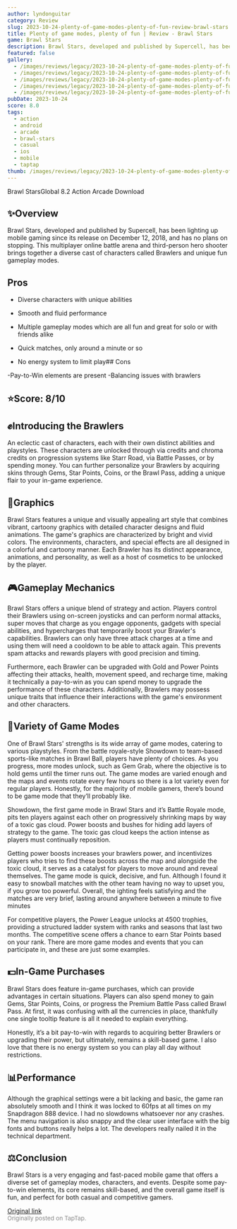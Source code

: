 ```yaml
---
author: lyndonguitar
category: Review
slug: 2023-10-24-plenty-of-game-modes-plenty-of-fun-review-brawl-stars
title: Plenty of game modes, plenty of fun | Review - Brawl Stars
game: Brawl Stars
description: Brawl Stars, developed and published by Supercell, has been lighting up mobile gaming since its release on December 12, 2018, and has no plans on stopping. This multiplayer online battle arena and third-person hero shooter brings together a diverse cast of characters called Brawlers and unique fun gameplay modes.
featured: false
gallery:
  - /images/reviews/legacy/2023-10-24-plenty-of-game-modes-plenty-of-fun--review---brawl-stars-0.avif
  - /images/reviews/legacy/2023-10-24-plenty-of-game-modes-plenty-of-fun--review---brawl-stars-1.avif
  - /images/reviews/legacy/2023-10-24-plenty-of-game-modes-plenty-of-fun--review---brawl-stars-2.avif
  - /images/reviews/legacy/2023-10-24-plenty-of-game-modes-plenty-of-fun--review---brawl-stars-3.avif
  - /images/reviews/legacy/2023-10-24-plenty-of-game-modes-plenty-of-fun--review---brawl-stars-4.avif
pubDate: 2023-10-24
score: 8.0
tags:
  - action
  - android
  - arcade
  - brawl-stars
  - casual
  - ios
  - mobile
  - taptap
thumb: /images/reviews/legacy/2023-10-24-plenty-of-game-modes-plenty-of-fun--review---brawl-stars-0.avif
---
```


Brawl StarsGlobal
8.2
Action
Arcade
Download


## ✨Overview

Brawl Stars, developed and published by Supercell, has been lighting up mobile gaming since its release on December 12, 2018, and has no plans on stopping. This multiplayer online battle arena and third-person hero shooter brings together a diverse cast of characters called Brawlers and unique fun gameplay modes.




## Pros



- Diverse characters with unique abilities

- Smooth and fluid performance

- Multiple gameplay modes which are all fun and great for solo or with friends alike

- Quick matches, only around a minute or so

- No energy system to limit play## Cons


-Pay-to-Win elements are present
-Balancing issues with brawlers


## ⭐️Score: 8/10


## ✊Introducing the Brawlers

An eclectic cast of characters, each with their own distinct abilities and playstyles. These characters are unlocked through via credits and chroma credits on progression systems like Starr Road, via Battle Passes, or by spending money. You can further personalize your Brawlers by acquiring skins through Gems, Star Points, Coins, or the Brawl Pass, adding a unique flair to your in-game experience.


## 🎨Graphics

Brawl Stars features a unique and visually appealing art style that combines vibrant, cartoony graphics with detailed character designs and fluid animations.  The game's graphics are characterized by bright and vivid colors. The environments, characters, and special effects are all designed in a colorful and cartoony manner. Each Brawler has its distinct appearance, animations, and personality, as well as a host of cosmetics to be unlocked by the player.


## 🎮Gameplay Mechanics

Brawl Stars offers a unique blend of strategy and action. Players control their Brawlers using on-screen joysticks and can perform normal attacks, super moves that charge as you engage opponents, gadgets with special abilities, and hypercharges that temporarily boost your Brawler's capabilities. Brawlers can only have three attack charges at a time and using them will need a cooldown to be able to attack again. This prevents spam attacks and rewards players with good precision and timing.

Furthermore, each Brawler can be upgraded with Gold and Power Points affecting their attacks, health, movement speed, and recharge time, making it technically a pay-to-win as you can spend money to upgrade the performance of these characters. Additionally, Brawlers may possess unique traits that influence their interactions with the game's environment and other characters.


## 📜Variety of Game Modes

One of Brawl Stars' strengths is its wide array of game modes, catering to various playstyles. From the battle royale-style Showdown to team-based sports-like matches in Brawl Ball, players have plenty of choices. As you progress, more modes unlock, such as Gem Grab, where the objective is to hold gems until the timer runs out. The game modes are varied enough and the maps and events rotate every few hours so there is a lot variety even for regular players. Honestly, for the majority of mobile gamers, there’s bound to be game mode that they’ll probably like.

Showdown, the first game mode in Brawl Stars and it’s Battle Royale mode, pits ten players against each other on progressively shrinking maps by way of a toxic gas cloud. Power boosts and bushes for hiding add layers of strategy to the game. The toxic gas cloud keeps the action intense as players must continually reposition.

Getting power boosts increases your brawlers power, and incentivizes players who tries to find these boosts across the map and alongside the toxic cloud, it serves as a catalyst for players to move around and reveal themselves. The game mode is quick, decisive, and fun. Although I found it easy to snowball matches with the other team having no way to upset you, if you grow too powerful.  Overall, the ighting feels satisfying and the matches are very brief, lasting around anywhere between a minute to five minutes

For competitive players, the Power League unlocks at 4500 trophies, providing a structured ladder system with ranks and seasons that last two months. The competitive scene offers a chance to earn Star Points based on your rank. There are more game modes and events that you can participate in, and these are just some examples.


## 💵In-Game Purchases

Brawl Stars does feature in-game purchases, which can provide advantages in certain situations. Players can also spend money to gain  Gems, Star Points, Coins, or progress the Premium Battle Pass called Brawl Pass.  At first, it was confusing with all the currencies in place, thankfully one single tooltip feature is all it needed to explain everything.

Honestly, it’s a bit pay-to-win with regards to acquiring better Brawlers or upgrading their power, but ultimately, remains a skill-based game.  I also love that there is no energy system so you can play all day without restrictions.


## 📊Performance

Although the graphical settings were a bit lacking and basic, the game ran absolutely smooth and I think it was locked to 60fps at all times on my Snapdragon 888 device. I had no slowdowns whatsoever nor any crashes. The menu navigation is also snappy and the clear user interface with the big fonts and buttons really helps a lot. The developers really nailed it in the technical department.


## ⚖️Conclusion

Brawl Stars is a very engaging and fast-paced mobile game that offers a diverse set of gameplay modes, characters, and events. Despite some pay-to-win elements, its core remains skill-based, and the overall game itself is fun, and perfect for both casual and competitive gamers.

[Original link](https://www.taptap.io/post/6468998)<br><span style="font-size: 0.95em; color: #888;">Originally posted on TapTap.</span>